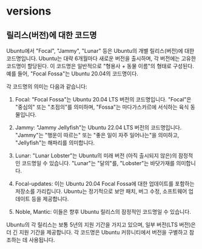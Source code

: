 # versions

## 릴리스(버전)에 대한 코드명

Ubuntu에서 "Focal", "Jammy", "Lunar" 등은 Ubuntu의 개별 릴리스(버전)에 대한 코드명입니다. Ubuntu는 대략 6개월마다 새로운 버전을 출시하며, 각 버전에는 고유한 코드명이 할당된다. 이 코드명은 일반적으로 "형용사 + 동물 이름"의 형태로 구성된다. 예를 들어, "Focal Fossa"는 Ubuntu 20.04의 코드명이다.

각 코드명의 의미는 다음과 같습니다:

1. Focal: "Focal Fossa"는 Ubuntu 20.04 LTS 버전의 코드명입니다. "Focal"은 "중심의" 또는 "초점의"를 의미하며, "Fossa"는 마다가스카르에 서식하는 육식 동물입니다.

2. Jammy: "Jammy Jellyfish"는 Ubuntu 22.04 LTS 버전의 코드명입니다. "Jammy"는 "행운이 따르는" 또는 "좋은 일이 자주 일어나는"을 의미하고, "Jellyfish"는 해파리를 의미합니다.

3. Lunar: "Lunar Lobster"는 Ubuntu의 미래 버전 (아직 출시되지 않은)의 잠정적인 코드명일 수 있습니다. "Lunar"는 "달의"를, "Lobster"는 바닷가재를 의미합니다.

4. Focal-updates: 이는 Ubuntu 20.04 Focal Fossa에 대한 업데이트를 포함하는 저장소를 가리킵니다. Ubuntu는 정기적으로 보안 패치, 버그 수정, 소프트웨어 업데이트 등을 제공합니다.

5. Noble, Mantic: 이들은 향후 Ubuntu 릴리스의 잠정적인 코드명일 수 있습니다.

Ubuntu의 각 릴리스는 보통 5년의 지원 기간을 가지고 있으며, 일부 버전(LTS 버전)은 더 긴 지원 기간을 제공합니다. 각 코드명은 Ubuntu 커뮤니티에서 버전을 구별하고 참조하는 데 사용됩니다.
